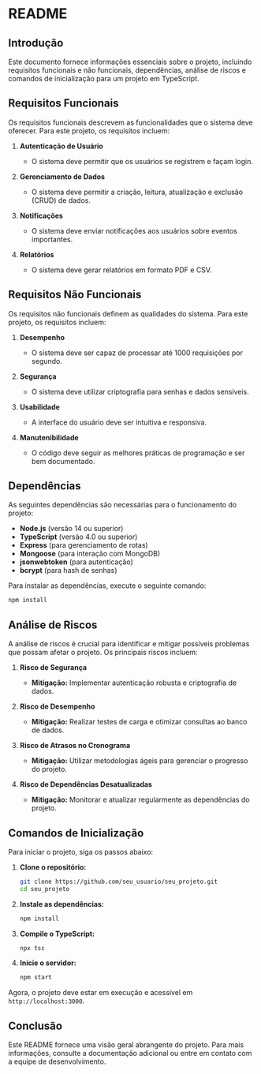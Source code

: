 # README

## Introdução
Este documento fornece informações essenciais sobre o projeto, incluindo requisitos funcionais e não funcionais, dependências, análise de riscos e comandos de inicialização para um projeto em TypeScript.

## Requisitos Funcionais
Os requisitos funcionais descrevem as funcionalidades que o sistema deve oferecer. Para este projeto, os requisitos incluem:

1. **Autenticação de Usuário**
   - O sistema deve permitir que os usuários se registrem e façam login.
   
2. **Gerenciamento de Dados**
   - O sistema deve permitir a criação, leitura, atualização e exclusão (CRUD) de dados.

3. **Notificações**
   - O sistema deve enviar notificações aos usuários sobre eventos importantes.

4. **Relatórios**
   - O sistema deve gerar relatórios em formato PDF e CSV.

## Requisitos Não Funcionais
Os requisitos não funcionais definem as qualidades do sistema. Para este projeto, os requisitos incluem:

1. **Desempenho**
   - O sistema deve ser capaz de processar até 1000 requisições por segundo.

2. **Segurança**
   - O sistema deve utilizar criptografia para senhas e dados sensíveis.

3. **Usabilidade**
   - A interface do usuário deve ser intuitiva e responsiva.

4. **Manutenibilidade**
   - O código deve seguir as melhores práticas de programação e ser bem documentado.

## Dependências
As seguintes dependências são necessárias para o funcionamento do projeto:

- **Node.js** (versão 14 ou superior)
- **TypeScript** (versão 4.0 ou superior)
- **Express** (para gerenciamento de rotas)
- **Mongoose** (para interação com MongoDB)
- **jsonwebtoken** (para autenticação)
- **bcrypt** (para hash de senhas)

Para instalar as dependências, execute o seguinte comando:

```bash
npm install
```

## Análise de Riscos
A análise de riscos é crucial para identificar e mitigar possíveis problemas que possam afetar o projeto. Os principais riscos incluem:

1. **Risco de Segurança**
   - **Mitigação:** Implementar autenticação robusta e criptografia de dados.

2. **Risco de Desempenho**
   - **Mitigação:** Realizar testes de carga e otimizar consultas ao banco de dados.

3. **Risco de Atrasos no Cronograma**
   - **Mitigação:** Utilizar metodologias ágeis para gerenciar o progresso do projeto.

4. **Risco de Dependências Desatualizadas**
   - **Mitigação:** Monitorar e atualizar regularmente as dependências do projeto.

## Comandos de Inicialização
Para iniciar o projeto, siga os passos abaixo:

1. **Clone o repositório:**
   ```bash
   git clone https://github.com/seu_usuario/seu_projeto.git
   cd seu_projeto
   ```

2. **Instale as dependências:**
   ```bash
   npm install
   ```

3. **Compile o TypeScript:**
   ```bash
   npx tsc
   ```

4. **Inicie o servidor:**
   ```bash
   npm start
   ```

Agora, o projeto deve estar em execução e acessível em `http://localhost:3000`.

## Conclusão
Este README fornece uma visão geral abrangente do projeto. Para mais informações, consulte a documentação adicional ou entre em contato com a equipe de desenvolvimento.
